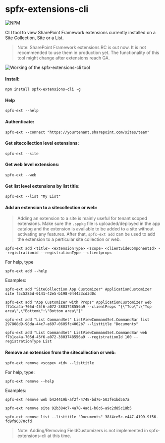 # spfx-extensions-cli

[![NPM](https://nodei.co/npm/spfx-extensions-cli.png?compact=true)](https://nodei.co/npm/spfx-extensions-cli/)

CLI tool to view SharePoint Framework extensions currently installed on a Site Collection, Site or a List.

> Note: SharePoint Framework extensions RC is out now. It is not recommended to use them in production yet. The functionality of this tool might change after extensions reach GA.

![Working of the spfx-extensions-cli tool](https://github.com/vman/spfx-extensions-cli/raw/master/assets/cli.gif "spfx-cli-extensions")

#### Install:

`npm install spfx-extensions-cli -g`

#### Help

`spfx-ext --help`

#### Authenticate:

`spfx-ext --connect "https://yourtenant.sharepoint.com/sites/team"`

#### Get sitecollection level extensions:

`spfx-ext --site`

#### Get web level extensions:

`spfx-ext --web`

#### Get list level extensions by list title:

`spfx-ext --list "My List"`

#### Add an extension to a sitecollection or web:

> Adding an extension to a site is mainly useful for tenant scoped extensions. Make sure the `.sppkg` file is uploaded/deployed in the app catalog and the extension is available to be added to a site without activating any features. After that, `spfx-ext add` can be used to add the extension to a perticular site collection or web.


`spfx-ext add <title> <extensionType> <scope> <clientSideComponentId> --registrationid --registrationType --clientprops`



For help, type

`spfx-ext add --help`

Examples:


`spfx-ext add "SiteCollection App Customizer" ApplicationCustomizer site f5c5285d-0141-42e5-b198-044433cd3d0c`

`spfx-ext add "App Customizer with Props" ApplicationCustomizer web f7b1ca4a-705d-45f6-a072-3803748556a9 --clientProps "{\"Top\":\"Top area\",\"Bottom\":\"Bottom area\"}"`

`spfx-ext add "List CommandSet" ListViewCommandSet.CommandBar list 297808d9-98da-44c7-a697-0605fc4062b7 --listtitle "Documents"`

`spfx-ext add "List CommandSet" ListViewCommandSet.CommandBar web f7b1ca4a-705d-45f6-a072-3803748556a9 --registrationId 100 --registrationType List`

#### Remove an extension from the sitecollection or web:

`spfx-ext remove <scope> <id> --listtitle`

For help, type:

`spfx-ext remove --help`

Examples:


`spfx-ext remove web b424419b-af2f-4748-bd76-503fe1bd567a`

`spfx-ext remove site 92b384c7-4a78-4ad1-b6c6-a9c2d85c18b5`

`spfx-ext remove list --listtitle "Documents" 38f4ce5c-e447-4199-9f56-fd9f96370cfd`


>Note: Adding/Removing FieldCustomizers is not implemented in spfx-extensions-cli at this time. 


